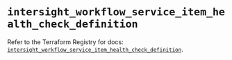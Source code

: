 # `intersight_workflow_service_item_health_check_definition`

Refer to the Terraform Registry for docs: [`intersight_workflow_service_item_health_check_definition`](https://registry.terraform.io/providers/ciscodevnet/intersight/1.0.71/docs/resources/workflow_service_item_health_check_definition).
